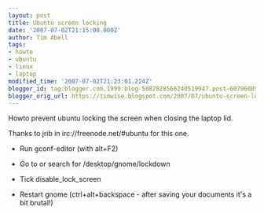 ```yaml
---
layout: post
title: Ubuntu screen locking
date: '2007-07-02T21:15:00.000Z'
author: Tim Abell
tags:
- howto
- ubuntu
- linux
- laptop
modified_time: '2007-07-02T21:23:01.224Z'
blogger_id: tag:blogger.com,1999:blog-5082828566240519947.post-6079608926457625139
blogger_orig_url: https://timwise.blogspot.com/2007/07/ubuntu-screen-locking.html
---
```


Howto prevent ubuntu locking the screen when closing the laptop lid.  

Thanks to jrib in irc://freenode.net/#ubuntu for this one.  

*   Run gconf-editor (with alt+F2)

*   Go to or search for /desktop/gnome/lockdown

*   Tick disable_lock_screen

*   Restart gnome (ctrl+alt+backspace - after saving your documents it's a bit brutal!)

